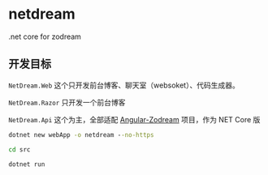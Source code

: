 # netdream
.net core for zodream

## 开发目标

`NetDream.Web` 这个只开发前台博客、聊天室（websoket）、代码生成器。

`NetDream.Razor` 只开发一个前台博客

`NetDream.Api` 这个为主，全部适配 [Angular-Zodream](https://github.com/zx648383079/Angular-ZoDream) 项目，作为 NET Core 版



```cmd
dotnet new webApp -o netdream --no-https

cd src

dotnet run
```